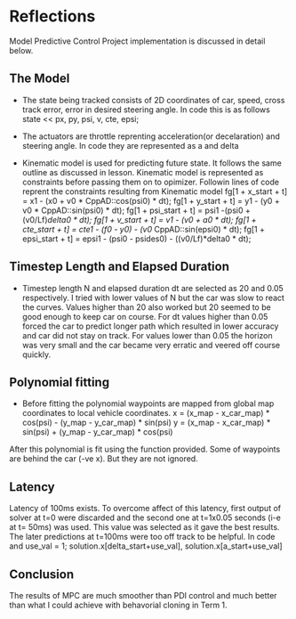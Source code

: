 # Reflections

Model Predictive Control Project implementation is discussed in detail below.

## The Model

* The state being tracked consists of 2D coordinates of car, speed, cross track error, error in desired steering angle. In code this is as follows
     state << px, py, psi, v, cte, epsi;

* The actuators are throttle reprenting acceleration(or decelaration) and steering angle. In code they are represented as
     a and delta

* Kinematic model is used for predicting future state. It follows the same outline as discussed in lesson. Kinematic model is represented as constraints 
  before passing them on to opimizer. Followin lines of code reprent the constraints resulting from Kinematic model
      fg[1 + x_start + t] = x1 - (x0 + v0 * CppAD::cos(psi0) * dt);
      fg[1 + y_start + t] = y1 - (y0 + v0 * CppAD::sin(psi0) * dt);
      fg[1 + psi_start + t] = psi1 -(psi0 + (v0/Lf)*delta0 * dt);
      fg[1 + v_start + t] = v1 - (v0 + a0 * dt);
      fg[1 + cte_start + t] = cte1 - (f0 - y0) - (v0* CppAD::sin(epsi0) * dt);
      fg[1 + epsi_start + t] = epsi1 - (psi0 - psides0) -  ((v0/Lf)*delta0 * dt);

## Timestep Length and Elapsed Duration
* Timestep length N and elapsed duration dt are selected as 20 and 0.05 respectively. I tried with lower values of N but the car was slow to react the curves. Values higher than 20 also worked but 20 seemed to be good enough to keep car on course. For dt values higher than 0.05 forced the car to predict longer path which resulted in lower accuracy and car did not stay on track. For values lower than 0.05 the horizon was very small and the car became very erratic and veered off course quickly. 

## Polynomial fitting
* Before fitting the polynomial waypoints are mapped from global map coordinates to local vehicle coordinates.
 x = (x_map - x_car_map) * cos(psi) - (y_map - y_car_map) * sin(psi)
 y = (x_map - x_car_map) * sin(psi) + (y_map - y_car_map) * cos(psi)

After this polynomial is fit using the function provided. Some of waypoints are behind the car (-ve x). But they are not ignored.

## Latency
Latency of 100ms exists. To overcome affect of this latency, first output of solver at t=0 were discarded and the second one at t=1x0.05 seconds (i-e at t= 50ms) was used. This value was selected as it gave the best results. The later predictions at t=100ms were too off track to be helpful. In code 
   and 
   use_val = 1;
   solution.x[delta_start+use_val],   solution.x[a_start+use_val]


## Conclusion
The results of MPC are much smoother than PDI control and much better than what I could achieve with behavorial cloning in Term 1. 




